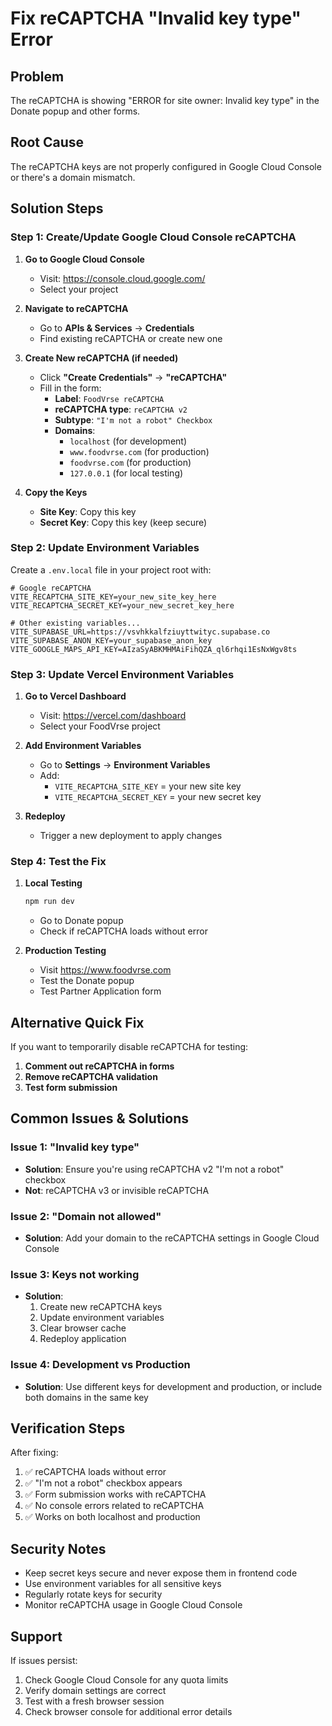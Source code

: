 # Fix reCAPTCHA "Invalid key type" Error

## Problem
The reCAPTCHA is showing "ERROR for site owner: Invalid key type" in the Donate popup and other forms.

## Root Cause
The reCAPTCHA keys are not properly configured in Google Cloud Console or there's a domain mismatch.

## Solution Steps

### Step 1: Create/Update Google Cloud Console reCAPTCHA

1. **Go to Google Cloud Console**
   - Visit: https://console.cloud.google.com/
   - Select your project

2. **Navigate to reCAPTCHA**
   - Go to **APIs & Services** → **Credentials**
   - Find existing reCAPTCHA or create new one

3. **Create New reCAPTCHA (if needed)**
   - Click **"Create Credentials"** → **"reCAPTCHA"**
   - Fill in the form:
     - **Label**: `FoodVrse reCAPTCHA`
     - **reCAPTCHA type**: `reCAPTCHA v2`
     - **Subtype**: `"I'm not a robot" Checkbox`
     - **Domains**: 
       - `localhost` (for development)
       - `www.foodvrse.com` (for production)
       - `foodvrse.com` (for production)
       - `127.0.0.1` (for local testing)

4. **Copy the Keys**
   - **Site Key**: Copy this key
   - **Secret Key**: Copy this key (keep secure)

### Step 2: Update Environment Variables

Create a `.env.local` file in your project root with:

```env
# Google reCAPTCHA
VITE_RECAPTCHA_SITE_KEY=your_new_site_key_here
VITE_RECAPTCHA_SECRET_KEY=your_new_secret_key_here

# Other existing variables...
VITE_SUPABASE_URL=https://vsvhkkalfziuyttwityc.supabase.co
VITE_SUPABASE_ANON_KEY=your_supabase_anon_key
VITE_GOOGLE_MAPS_API_KEY=AIzaSyABKMHMAiFihQZA_ql6rhqi1EsNxWgv8ts
```

### Step 3: Update Vercel Environment Variables

1. **Go to Vercel Dashboard**
   - Visit: https://vercel.com/dashboard
   - Select your FoodVrse project

2. **Add Environment Variables**
   - Go to **Settings** → **Environment Variables**
   - Add:
     - `VITE_RECAPTCHA_SITE_KEY` = your new site key
     - `VITE_RECAPTCHA_SECRET_KEY` = your new secret key

3. **Redeploy**
   - Trigger a new deployment to apply changes

### Step 4: Test the Fix

1. **Local Testing**
   ```bash
   npm run dev
   ```
   - Go to Donate popup
   - Check if reCAPTCHA loads without error

2. **Production Testing**
   - Visit https://www.foodvrse.com
   - Test the Donate popup
   - Test Partner Application form

## Alternative Quick Fix

If you want to temporarily disable reCAPTCHA for testing:

1. **Comment out reCAPTCHA in forms**
2. **Remove reCAPTCHA validation**
3. **Test form submission**

## Common Issues & Solutions

### Issue 1: "Invalid key type"
- **Solution**: Ensure you're using reCAPTCHA v2 "I'm not a robot" checkbox
- **Not**: reCAPTCHA v3 or invisible reCAPTCHA

### Issue 2: "Domain not allowed"
- **Solution**: Add your domain to the reCAPTCHA settings in Google Cloud Console

### Issue 3: Keys not working
- **Solution**: 
  1. Create new reCAPTCHA keys
  2. Update environment variables
  3. Clear browser cache
  4. Redeploy application

### Issue 4: Development vs Production
- **Solution**: Use different keys for development and production, or include both domains in the same key

## Verification Steps

After fixing:

1. ✅ reCAPTCHA loads without error
2. ✅ "I'm not a robot" checkbox appears
3. ✅ Form submission works with reCAPTCHA
4. ✅ No console errors related to reCAPTCHA
5. ✅ Works on both localhost and production

## Security Notes

- Keep secret keys secure and never expose them in frontend code
- Use environment variables for all sensitive keys
- Regularly rotate keys for security
- Monitor reCAPTCHA usage in Google Cloud Console

## Support

If issues persist:
1. Check Google Cloud Console for any quota limits
2. Verify domain settings are correct
3. Test with a fresh browser session
4. Check browser console for additional error details 